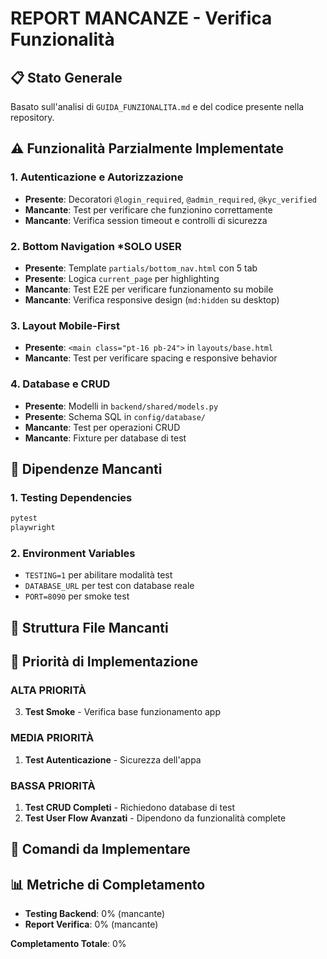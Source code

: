 # REPORT MANCANZE - Verifica Funzionalità

## 📋 Stato Generale
Basato sull'analisi di `GUIDA_FUNZIONALITA.md` e del codice presente nella repository.


## ⚠️ Funzionalità Parzialmente Implementate

### 1. **Autenticazione e Autorizzazione**
- **Presente**: Decoratori `@login_required`, `@admin_required`, `@kyc_verified`
- **Mancante**: Test per verificare che funzionino correttamente
- **Mancante**: Verifica session timeout e controlli di sicurezza

### 2. **Bottom Navigation** ***SOLO USER** 
- **Presente**: Template `partials/bottom_nav.html` con 5 tab
- **Presente**: Logica `current_page` per highlighting
- **Mancante**: Test E2E per verificare funzionamento su mobile
- **Mancante**: Verifica responsive design (`md:hidden` su desktop)

### 3. **Layout Mobile-First**
- **Presente**: `<main class="pt-16 pb-24">` in `layouts/base.html`
- **Mancante**: Test per verificare spacing e responsive behavior

### 4. **Database e CRUD**
- **Presente**: Modelli in `backend/shared/models.py`
- **Presente**: Schema SQL in `config/database/`
- **Mancante**: Test per operazioni CRUD
- **Mancante**: Fixture per database di test

## 🔧 Dipendenze Mancanti

### 1. **Testing Dependencies**
```txt
pytest
playwright
```

### 2. **Environment Variables**
- `TESTING=1` per abilitare modalità test
- `DATABASE_URL` per test con database reale
- `PORT=8090` per smoke test

## 📁 Struttura File Mancanti


## 🎯 Priorità di Implementazione

### **ALTA PRIORITÀ**
3. **Test Smoke** - Verifica base funzionamento app

### **MEDIA PRIORITÀ**
1. **Test Autenticazione** - Sicurezza dell'appa

### **BASSA PRIORITÀ**
1. **Test CRUD Completi** - Richiedono database di test
2. **Test User Flow Avanzati** - Dipendono da funzionalità complete

## 🚀 Comandi da Implementare


## 📊 Metriche di Completamento

- **Testing Backend**: 0% (mancante)
- **Report Verifica**: 0% (mancante)

**Completamento Totale**: 0%